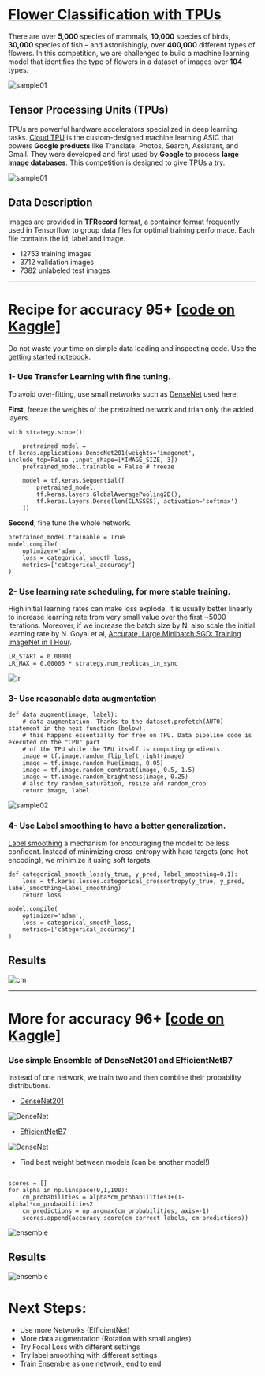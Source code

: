 
# [Flower Classification with TPUs](https://www.kaggle.com/c/flower-classification-with-tpus)

There are over **5,000** species of mammals, **10,000** species of birds, **30,000** species of fish – and astonishingly, over **400,000** different types of flowers. In this competition, we are challenged to build a machine learning model that identifies the type of flowers in a dataset of images over **104** types.

![sample01](images/sample01.PNG)

## Tensor Processing Units (TPUs)

TPUs are powerful hardware accelerators specialized in deep learning tasks. [Cloud TPU](https://cloud.google.com/tpu) is the custom-designed machine learning ASIC that powers **Google products** like Translate, Photos, Search, Assistant, and Gmail. They were developed and first used by **Google** to process **large image databases**. This competition is designed to give TPUs a try.

![sample01](https://cloud.google.com/images/products/tpu/google-cloud-ai.png)

## Data Description

Images are provided in **TFRecord** format, a container format frequently used in Tensorflow to group data files for optimal training performace. Each file contains the id, label and image.

- 12753 training images
- 3712 validation images
- 7382 unlabeled test images

---

# **Recipe for accuracy 95+** [[code on Kaggle]](https://www.kaggle.com/ibrahimsobh/recipe-flower-classification-tpu-0-95-pub)

Do not waste your time on simple data loading and inspecting code. Use the [getting started notebook](https://www.kaggle.com/mgornergoogle/getting-started-with-100-flowers-on-tpu/).

### 1- Use **Transfer Learning** with fine tuning. 

To avoid over-fitting, use small networks such as [DenseNet](https://arxiv.org/abs/1608.06993) used here.

**First**, freeze the weights of the pretrained network and trian only the added layers.

```
with strategy.scope():

    pretrained_model = tf.keras.applications.DenseNet201(weights='imagenet', include_top=False ,input_shape=[*IMAGE_SIZE, 3])
    pretrained_model.trainable = False # freeze
    
    model = tf.keras.Sequential([
        pretrained_model,
        tf.keras.layers.GlobalAveragePooling2D(),
        tf.keras.layers.Dense(len(CLASSES), activation='softmax')
    ])

```

**Second**, fine tune the whole network.
```
pretrained_model.trainable = True
model.compile(
    optimizer='adam',
    loss = categorical_smooth_loss,
    metrics=['categorical_accuracy']
)
```
### 2- Use **learning rate scheduling**, for more stable training.

High initial learning rates can make loss explode. It is usually better linearly to increase learning rate from very small value over the first ~5000 iterations. Moreover, if we increase the batch size by N, also scale the initial learning rate by N. Goyal et al, [Accurate, Large Minibatch SGD: Training ImageNet in 1 Hour](https://arxiv.org/pdf/1706.02677.pdf).

```
LR_START = 0.00001
LR_MAX = 0.00005 * strategy.num_replicas_in_sync
```

![lr](images/lr.PNG)

### 3- Use reasonable **data augmentation**

```
def data_augment(image, label):
    # data augmentation. Thanks to the dataset.prefetch(AUTO) statement in the next function (below),
    # this happens essentially for free on TPU. Data pipeline code is executed on the "CPU" part
    # of the TPU while the TPU itself is computing gradients.
    image = tf.image.random_flip_left_right(image)
    image = tf.image.random_hue(image, 0.05)
    image = tf.image.random_contrast(image, 0.5, 1.5)
    image = tf.image.random_brightness(image, 0.25)
    # also try random_saturation, resize and random_crop 
    return image, label  
```

![sample02](images/sample02.PNG)

### 4- Use **Label smoothing** to have a better generalization.

[Label smoothing](https://www.linkedin.com/pulse/label-smoothing-solving-overfitting-overconfidence-code-sobh-phd/) a mechanism for encouraging the model to be less confident. Instead of minimizing cross-entropy with hard targets (one-hot encoding), we minimize it using soft targets.

```
def categorical_smooth_loss(y_true, y_pred, label_smoothing=0.1):
    loss = tf.keras.losses.categorical_crossentropy(y_true, y_pred, label_smoothing=label_smoothing)
    return loss
```
```
model.compile(
    optimizer='adam',
    loss = categorical_smooth_loss,
    metrics=['categorical_accuracy']
)
```

## Results

![cm](images/res95.png)


---

# **More for accuracy 96+** [[code on Kaggle]](https://www.kaggle.com/ibrahimsobh/flower-classification-tpu-0-96-pub)

### Use simple **Ensemble** of DenseNet201 and EfficientNetB7

Instead of one network, we train two and then combine their probability distributions. 

- [DenseNet201](https://arxiv.org/abs/1608.06993)

![DenseNet](/images/lcdnet.PNG)

- [EfficientNetB7](https://arxiv.org/abs/1905.11946)

![DenseNet](/images/lcenet.PNG)


- Find best weight between models (can be another model!)

```

scores = []
for alpha in np.linspace(0,1,100):
    cm_probabilities = alpha*cm_probabilities1+(1-alpha)*cm_probabilities2
    cm_predictions = np.argmax(cm_probabilities, axis=-1)
    scores.append(accuracy_score(cm_correct_labels, cm_predictions))

```

![ensemble](images/ens.PNG)

## Results

![ensemble](images/res96.png)


# Next Steps:
- Use more Networks (EfficientNet)
- More data augmentation (Rotation with small angles)
- Try Focal Loss with different settings
- Try label smoothing with different settings
- Train Ensemble as one network, end to end
